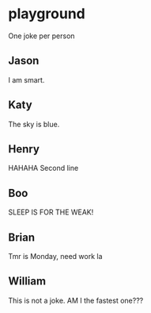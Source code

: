 # playground

One joke per person

## Jason
I am smart.

## Katy
The sky is blue.

## Henry
HAHAHA
Second line
## Boo
SLEEP IS FOR THE WEAK!
## Brian
Tmr is Monday, need work la

## William
This is not a joke.
AM I the fastest one???
